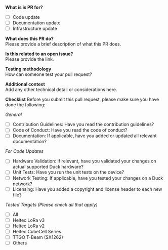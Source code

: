 **What is is PR for?**

- [ ] Code update
- [ ] Documentation update
- [ ] Infrastructure update

**What does this PR do?**  
Please provide a brief description of what this PR does.

**Is this related to an open issue?**  
Please provide the link.

**Testing methodology**  
How can someone test your pull request?

**Additional context**  
Add any other technical detail or considerations here.

**Checklist**
Before you submit this pull request, please make sure you have done the following:

_General_  

- [ ] Contribution Guidelines: Have you read the contribution guidelines?
- [ ] Code of Conduct: Have you read the code of conduct?
- [ ] Documentation: If applicable, have you added or updated all relevant documentation?

_For Code Updates_  

- [ ] Hardware Validation: If relevant, have you validated your changes on actual supported Duck hardware?
- [ ] Unit Tests: Have you run the unit tests on the device?
- [ ] Network Testing: If applicable, have you tested your changes on a Duck network?
- [ ] Licensing: Have you added a copyright and license header to each new file?

_Tested Targets (Please check all that apply)_

- [ ] All
- [ ] Heltec LoRa v3
- [ ] Heltec LoRa v2
- [ ] Heltec CubeCell Series
- [ ] TTGO T-Beam (SX1262)
- [ ] Others
